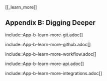[[_learn_more]]
## Appendix B: Digging Deeper

include::App-b-learn-more-git.adoc[]

include::App-b-learn-more-github.adoc[]

include::App-b-learn-more-workflow.adoc[]

include::App-b-learn-more-api.adoc[]

include::App-b-learn-more-integrations.adoc[]
